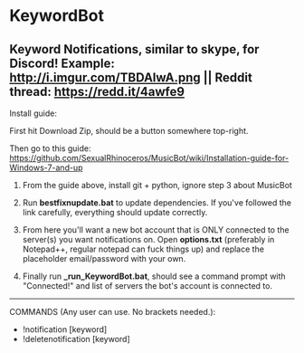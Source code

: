 # KeywordBot
Keyword Notifications, similar to skype, for Discord! Example: http://i.imgur.com/TBDAlwA.png || Reddit thread: https://redd.it/4awfe9
--------------------------
Install guide:

First hit Download Zip, should be a button somewhere top-right.

Then go to this guide: https://github.com/SexualRhinoceros/MusicBot/wiki/Installation-guide-for-Windows-7-and-up

1. From the guide above, install git + python, ignore step 3 about MusicBot

2. Run **bestfixnupdate.bat** to update dependencies. If you've followed the link carefully, everything should update correctly.

3. From here you'll want a new bot account that is ONLY connected to the server(s) you want notifications on.
Open **options.txt** (preferably in Notepad++, regular notepad can fuck things up) and replace the placeholder email/password with your own.

4. Finally run **_run_KeywordBot.bat**, should see a command prompt with "Connected!" and list of servers the bot's account is connected to.

------------------------
COMMANDS (Any user can use. No brackets needed.):
- !notification [keyword]
- !deletenotification [keyword]
